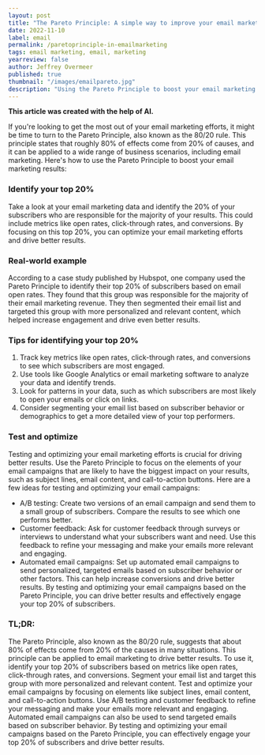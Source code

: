 ```yaml
---
layout: post
title: "The Pareto Principle: A simple way to improve your email marketing result"
date: 2022-11-10
label: email
permalink: /paretoprinciple-in-emailmarketing
tags: email marketing, email, marketing
yearreview: false
author: Jeffrey Overmeer
published: true
thumbnail: "/images/emailpareto.jpg"
description: "Using the Pareto Principle to boost your email marketing results"
---
```


<b>This article was created with the help of AI.</b>

If you're looking to get the most out of your email marketing efforts, it might be time to turn to the Pareto Principle, also known as the 80/20 rule. This principle states that roughly 80% of effects come from 20% of causes, and it can be applied to a wide range of business scenarios, including email marketing. Here's how to use the Pareto Principle to boost your email marketing results:

### Identify your top 20%
Take a look at your email marketing data and identify the 20% of your subscribers who are responsible for the majority of your results. This could include metrics like open rates, click-through rates, and conversions. By focusing on this top 20%, you can optimize your email marketing efforts and drive better results.

### Real-world example
According to a case study published by Hubspot, one company used the Pareto Principle to identify their top 20% of subscribers based on email open rates. They found that this group was responsible for the majority of their email marketing revenue. They then segmented their email list and targeted this group with more personalized and relevant content, which helped increase engagement and drive even better results.

### Tips for identifying your top 20%
1. Track key metrics like open rates, click-through rates, and conversions to see which subscribers are most engaged.
1. Use tools like Google Analytics or email marketing software to analyze your data and identify trends.
1. Look for patterns in your data, such as which subscribers are most likely to open your emails or click on links.
1. Consider segmenting your email list based on subscriber behavior or demographics to get a more detailed view of your top performers.

### Test and optimize
Testing and optimizing your email marketing efforts is crucial for driving better results. Use the Pareto Principle to focus on the elements of your email campaigns that are likely to have the biggest impact on your results, such as subject lines, email content, and call-to-action buttons. Here are a few ideas for testing and optimizing your email campaigns:

- A/B testing: Create two versions of an email campaign and send them to a small group of subscribers. Compare the results to see which one performs better.
- Customer feedback: Ask for customer feedback through surveys or interviews to understand what your subscribers want and need. Use this feedback to refine your messaging and make your emails more relevant and engaging.
- Automated email campaigns: Set up automated email campaigns to send personalized, targeted emails based on subscriber behavior or other factors. This can help increase conversions and drive better results.
By testing and optimizing your email campaigns based on the Pareto Principle, you can drive better results and effectively engage your top 20% of subscribers.

### TL;DR: 
The Pareto Principle, also known as the 80/20 rule, suggests that about 80% of effects come from 20% of the causes in many situations. This principle can be applied to email marketing to drive better results. To use it, identify your top 20% of subscribers based on metrics like open rates, click-through rates, and conversions. Segment your email list and target this group with more personalized and relevant content. Test and optimize your email campaigns by focusing on elements like subject lines, email content, and call-to-action buttons. Use A/B testing and customer feedback to refine your messaging and make your emails more relevant and engaging. Automated email campaigns can also be used to send targeted emails based on subscriber behavior. By testing and optimizing your email campaigns based on the Pareto Principle, you can effectively engage your top 20% of subscribers and drive better results.

